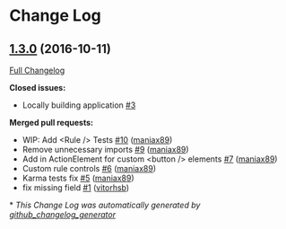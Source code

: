 # Change Log

## [1.3.0](https://github.com/sapientglobalmarkets/react-querybuilder/tree/1.3.0) (2016-10-11)
[Full Changelog](https://github.com/sapientglobalmarkets/react-querybuilder/compare/1.2.0...1.3.0)

**Closed issues:**

- Locally building application [\#3](https://github.com/sapientglobalmarkets/react-querybuilder/issues/3)

**Merged pull requests:**

- WIP: Add \<Rule /\> Tests [\#10](https://github.com/sapientglobalmarkets/react-querybuilder/pull/10) ([maniax89](https://github.com/maniax89))
- Remove unnecessary imports [\#9](https://github.com/sapientglobalmarkets/react-querybuilder/pull/9) ([maniax89](https://github.com/maniax89))
- Add in ActionElement for custom \<button /\> elements [\#7](https://github.com/sapientglobalmarkets/react-querybuilder/pull/7) ([maniax89](https://github.com/maniax89))
- Custom rule controls [\#6](https://github.com/sapientglobalmarkets/react-querybuilder/pull/6) ([maniax89](https://github.com/maniax89))
- Karma tests fix [\#5](https://github.com/sapientglobalmarkets/react-querybuilder/pull/5) ([maniax89](https://github.com/maniax89))
- fix missing field [\#1](https://github.com/sapientglobalmarkets/react-querybuilder/pull/1) ([vitorhsb](https://github.com/vitorhsb))



\* *This Change Log was automatically generated by [github_changelog_generator](https://github.com/skywinder/Github-Changelog-Generator)*